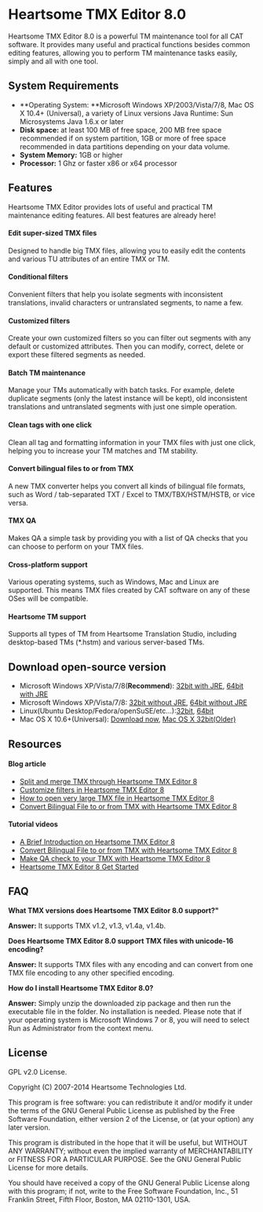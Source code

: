 Heartsome TMX Editor 8.0
================================

Heartsome TMX Editor 8.0 is a powerful TM maintenance tool for all CAT software. It provides many useful and practical functions besides common editing features, allowing you to perform TM maintenance tasks easily, simply and all with one tool.

## System Requirements

- **Operating System: **Microsoft Windows XP/2003/Vista/7/8, Mac OS X 10.4+ (Universal), a variety of Linux versions Java Runtime: Sun Microsystems Java 1.6.x or later- **Disk space:** at least 100 MB of free space, 200 MB free space recommended if on system partition, 1GB or more of free space recommended in data partitions depending on your data volume.- **System Memory:** 1GB or higher- **Processor:** 1 Ghz or faster x86 or x64 processor

## Features

Heartsome TMX Editor provides lots of useful and practical TM maintenance editing features. All best features are already here!

#### Edit super-sized TMX files

Designed to handle big TMX files, allowing you to easily edit the contents and various TU attributes of an entire TMX or TM.

#### Conditional filters

Convenient filters that help you isolate segments with inconsistent translations, invalid characters or untranslated segments, to name a few.

#### Customized filters

Create your own customized filters so you can filter out segments with any default or customized attributes. Then you can modify, correct, delete or export these filtered segments as needed.


#### Batch TM maintenance

Manage your TMs automatically with batch tasks. For example, delete duplicate segments (only the latest instance will be kept), old inconsistent translations and untranslated segments with just one simple operation.

#### Clean tags with one click

Clean all tag and formatting information in your TMX files with just one click, helping you to increase your TM matches and TM stability.

#### Convert bilingual files to or from TMX

A new TMX converter helps you convert all kinds of bilingual file formats, such as Word / tab-separated TXT / Excel to TMX/TBX/HSTM/HSTB, or vice versa.

#### TMX QA

Makes QA a simple task by providing you with a list of QA checks that you can choose to perform on your TMX files.

#### Cross-platform support

Various operating systems, such as Windows, Mac and Linux are supported. This means TMX files created by CAT software on any of these OSes will be compatible.

#### Heartsome TM support

Supports all types of TM from Heartsome Translation Studio, including desktop-based TMs (*.hstm) and various server-based TMs.

## Download open-source version

- Microsoft Windows XP/Vista/7/8(**Recommend**): [32bit with JRE](https://www.dropbox.com/s/zs0n3xrvjttj8ci/HSTMXEditor_8_0_1_Win_x86_JRE.zip), [64bit with JRE](https://www.dropbox.com/s/ve53rzxs1dtmdpl/HSTMXEditor_8_0_1_Win_x64_JRE.zip)
- Microsoft Windows XP/Vista/7/8: [32bit without JRE](https://www.dropbox.com/s/36yc4qu1tfu0rkm/HSTMXEditor_8_0_1_Win_x86.zip), [64bit without JRE](https://www.dropbox.com/s/kbdsqsltbo459eg/HSTMXEditor_8_0_1_Win_x64.zip)
- Linux(Ubuntu Desktop/Fedora/openSuSE/etc...):[32bit](https://www.dropbox.com/s/9a91scqhfdelf7z/HSTMXEditor_8_0_1_Linux_x86.zip), [64bit](https://www.dropbox.com/s/5adlh0xewdusfdp/HSTMXEditor_8_0_1_Linux_x64.zip)
- Mac OS X 10.6+(Universal): [Download now](https://www.dropbox.com/s/lhn1e6j9nlti4st/HSTMXEditor_8_0_1_Mac_x64.zip), [Mac OS X 32bit(Older)](https://www.dropbox.com/s/8kqrqyul4x7zwtm/HSTMXEditor_8_0_1_Mac_x86.zip)


## Resources

#### Blog article

- [Split and merge TMX through Heartsome TMX Editor 8](http://blog.heartsome.net/skills-tips/335.html)
- [Customize filters in Heartsome TMX Editor 8](http://blog.heartsome.net/skills-tips/327.html)
- [How to open very large TMX file in Heartsome TMX Editor 8](http://blog.heartsome.net/skills-tips/338.html)
- [Convert Bilingual File to or from TMX with Heartsome TMX Editor 8](http://blog.heartsome.net/skills-tips/344.html)

#### Tutorial videos

- [A Brief Introduction on Heartsome TMX Editor 8](http://www.youtube.com/watch?v=Ojj9wN7RsKc)
- [Convert Bilingual File to or from TMX with Heartsome TMX Editor 8](http://www.youtube.com/watch?v=rvg3pzzvgGQ)
- [Make QA check to your TMX with Heartsome TMX Editor 8](http://www.youtube.com/watch?v=67lZ4WDc5jU)
- [Heartsome TMX Editor 8 Get Started](http://www.youtube.com/watch?v=noMAkzZPcIA)


## FAQ

**What TMX versions does Heartsome TMX Editor 8.0 support?"**

**Answer:** It supports TMX v1.2, v1.3, v1.4a, v1.4b.

**Does Heartsome TMX Editor 8.0 support TMX files with unicode-16 encoding?**

**Answer:** It supports TMX files with any encoding and can convert from one TMX file encoding to any other specified encoding.

**How do I install Heartsome TMX Editor 8.0?**

**Answer:** Simply unzip the downloaded zip package and then run the executable file in the folder. No installation is needed. Please note that if your operating system is Microsoft Windows 7 or 8, you will need to select Run as Administrator from the context menu.

	
## License

GPL v2.0 License.

Copyright (C) 2007-2014 Heartsome Technologies Ltd.

This program is free software: you can redistribute it and/or modify it under the terms of the GNU General Public License as published by the Free Software Foundation, either version 2 of the License, or (at your option) any later version.

This program is distributed in the hope that it will be useful, but WITHOUT ANY WARRANTY; without even the implied warranty of MERCHANTABILITY or FITNESS FOR A PARTICULAR PURPOSE.  See the GNU General Public License for more details.

You should have received a copy of the GNU General Public License along with this program; if not, write to the Free Software Foundation, Inc., 51 Franklin Street, Fifth Floor, Boston, MA  02110-1301, USA.
